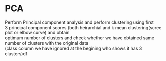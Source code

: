 # PCA

Perform Principal component analysis and perform clustering using first </br>
3 principal component scores (both heirarchial and k mean clustering(scree plot or elbow curve) and obtain </br>
optimum number of clusters and check whether we have obtained same number of clusters with the original data </br>
(class column we have ignored at the begining who shows it has 3 clusters)df</br>
